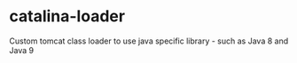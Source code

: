 # catalina-loader
Custom tomcat class loader to use java specific library - such as Java 8 and Java 9
